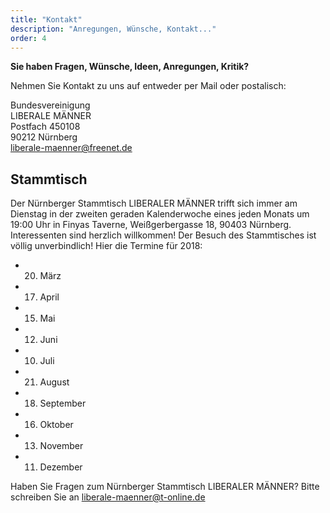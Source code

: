 ```yaml
---
title: "Kontakt"
description: "Anregungen, Wünsche, Kontakt..."
order: 4
---
```


**Sie haben Fragen, Wünsche, Ideen, Anregungen, Kritik?**

Nehmen Sie Kontakt zu uns auf entweder per Mail oder postalisch:

Bundesvereinigung<br />
LIBERALE MÄNNER<br />
Postfach 450108<br />
90212 Nürnberg<br />
<a href="mailto:liberale-maenner@freenet.de">liberale-maenner@freenet.de</a>

## Stammtisch
Der Nürnberger Stammtisch LIBERALER MÄNNER trifft sich immer am Dienstag in der zweiten geraden Kalenderwoche eines jeden Monats um 19:00 Uhr in Finyas Taverne, Weißgerbergasse 18, 90403 Nürnberg. Interessenten sind herzlich willkommen! Der Besuch des Stammtisches ist völlig unverbindlich! Hier die Termine für 2018:
 
- 20. März
- 17. April
- 15. Mai
- 12. Juni
- 10. Juli
- 21. August
- 18. September
- 16. Oktober
- 13. November
- 11. Dezember
 
Haben Sie Fragen zum Nürnberger Stammtisch LIBERALER MÄNNER? Bitte schreiben Sie an <a href="mailto:liberale-maenner@t-online.de">liberale-maenner@t-online.de</a>
